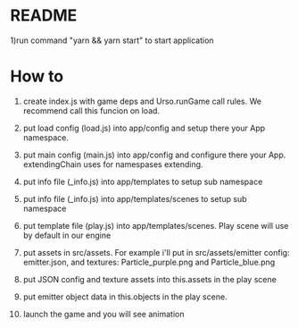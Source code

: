 # README #

1)run command "yarn && yarn start" to start application

# How to #

1) create index.js with game deps and Urso.runGame call rules.
We recommend call this funcion on load.

2) put load config (load.js) into app/config and setup there your App namespace.

3) put main config (main.js) into app/config and configure there your App.
extendingChain uses for namespases extending.

4) put info file (_info.js) into app/templates to setup sub namespace

5) put info file (_info.js) into app/templates/scenes to setup sub namespace

6) put template file (play.js) into app/templates/scenes.
Play scene will use by default in our engine

7) put assets in src/assets. For example i'll put in src/assets/emitter 
config: emitter.json, and textures: Particle_purple.png and Particle_blue.png

8) put JSON config and texture assets into this.assets in the play scene

9) put emitter object data in this.objects in the play scene.

10) launch the game and you will see animation
